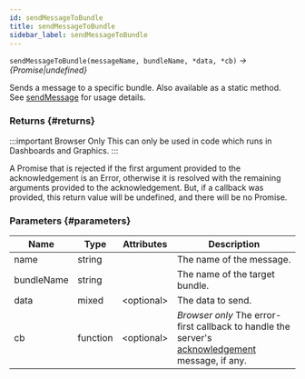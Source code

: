 ```yaml
---
id: sendMessageToBundle
title: sendMessageToBundle
sidebar_label: sendMessageToBundle
---
```


`sendMessageToBundle(messageName, bundleName, *data, *cb)` _→ \{Promise|undefined\}_

Sends a message to a specific bundle. Also available as a static method. See [sendMessage](sendMessage.md) for usage details.

### Returns {#returns}

:::important Browser Only
This can only be used in code which runs in Dashboards and Graphics.
:::

A Promise that is rejected if the first argument provided to the acknowledgement is an Error, otherwise it is resolved with the remaining arguments provided to the acknowledgement. But, if a callback was provided, this return value will be undefined, and there will be no Promise.

### Parameters {#parameters}

| Name       | Type     | Attributes    | Description                                                                                                                                                               |
| ---------- | -------- | ------------- | ------------------------------------------------------------------------------------------------------------------------------------------------------------------------- |
| name       | string   |               | The name of the message.                                                                                                                                                  |
| bundleName | string   |               | The name of the target bundle.                                                                                                                                            |
| data       | mixed    | &lt;optional> | The data to send.                                                                                                                                                         |
| cb         | function | &lt;optional> | _Browser only_ The error-first callback to handle the server's [acknowledgement](http://socket.io/docs/#sending-and-getting-data-%28acknowledgements%29) message, if any. |
